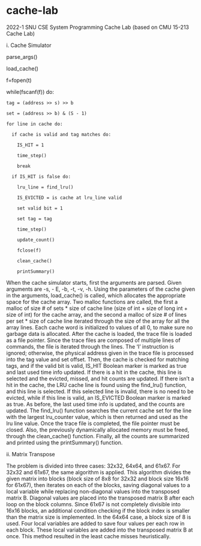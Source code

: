 # cache-lab
2022-1 SNU CSE System Programming Cache Lab (based on CMU 15-213 Cache Lab)

i. Cache Simulator

<Pseudo Code>

  parse_args()

  load_cache()

  f=fopen(t)

  while(fscanf(f)) do:
    
    tag = (address >> s) >> b
    
    set = (address >> b) & (S - 1)

    for line in cache do:

      if cache is valid and tag matches do:

        IS_HIT = 1

        time_step()

        break

      if IS_HIT is false do:

        lru_line = find_lru()

        IS_EVICTED = is cache at lru_line valid
        
        set valid bit = 1
    
        set tag = tag

        time_step()

        update_count()

        fclose(f)

        clean_cache()

        printSummary()

  
  When the cache simulator starts, first the arguments are parsed. Given arguments are -s, -
E, -b, -t, -v, -h. Using the parameters of the cache given in the arguments, load_cache() 
is called, which allocates the appropriate space for the cache array. Two malloc functions 
are called, the first a malloc of size # of sets * size of cache line (size of int + size 
of long int + size of int) for the cache array, and the second a malloc of size # of lines 
per set * size of cache line iterated through the size of the array for all the array lines.
Each cache word is initialized to values of all 0, to make sure no garbage data is allocated.
After the cache is loaded, the trace file is loaded as a file pointer. Since the trace 
files are composed of multiple lines of commands, the file is iterated through the lines. 
The ‘I’ instruction is ignored; otherwise, the physical address given in the trace file is 
processed into the tag value and set offset. Then, the cache is checked for matching tags, 
and if the valid bit is valid, IS_HIT Boolean marker is marked as true and last used time 
info updated. If there is a hit in the cache, this line is selected and the evicted, missed, 
and hit counts are updated. If there isn’t a hit in the cache, the LRU cache line is found
using the find_lru() function, and this line is selected. If this selected line is invalid, 
there is no need to be evicted, while if this line is valid, an IS_EVICTED Boolean marker 
is marked as true. As before, the last used time info is updated, and the counts are 
updated. The find_lru() function searches the current cache set for the line with the 
largest lru_counter value, which is then returned and used as the lru line value.
Once the trace file is completed, the file pointer must be closed. Also, the previously 
dynamically allocated memory must be freed, through the clean_cache() function. Finally, 
all the counts are summarized and printed using the printSummary() function.

  
  ii. Matrix Transpose

  The problem is divided into three cases: 32x32, 64x64, and 61x67. For 32x32 and 61x67, the 
same algorithm is applied. This algorithm divides the given matrix into blocks (block size 
of 8x8 for 32x32 and block size 16x16 for 61x67), then iterates on each of the blocks, 
saving diagonal values to a local variable while replacing non-diagonal values into the 
transposed matrix B. Diagonal values are placed into the transposed matrix B after each 
loop on the block columns. Since 61x67 is not completely divisible into 16x16 blocks, an 
additional condition checking if the block index is smaller than the matrix size is 
implemented.
In the 64x64 case, a block size of 8 is used. Four local variables are added to save four 
values per each row in each block. These local variables are added into the transposed 
matrix B at once. This method resulted in the least cache misses heuristically.

